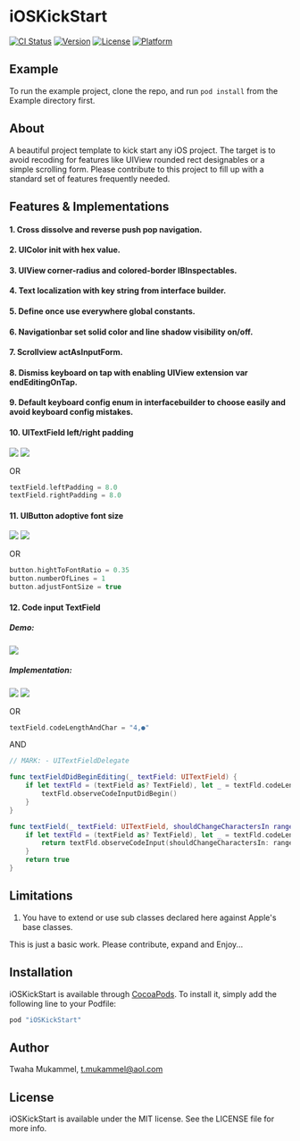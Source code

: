 # iOSKickStart

[![CI Status](http://img.shields.io/travis/tmukammel/iOSKickStart.svg?style=flat)](https://travis-ci.org/tmukammel/iOSKickStart)
[![Version](https://img.shields.io/cocoapods/v/iOSKickStart.svg?style=flat)](http://cocoapods.org/pods/iOSKickStart)
[![License](https://img.shields.io/cocoapods/l/iOSKickStart.svg?style=flat)](http://cocoapods.org/pods/iOSKickStart)
[![Platform](https://img.shields.io/cocoapods/p/iOSKickStart.svg?style=flat)](http://cocoapods.org/pods/iOSKickStart)

## Example

To run the example project, clone the repo, and run `pod install` from the Example directory first.

## About

A beautiful project template to kick start any iOS project. The target is to avoid recoding for features like UIView rounded rect designables or a simple scrolling form. Please contribute to this project to fill up with a standard set of features frequently needed.

## Features & Implementations

#### 1. Cross dissolve and reverse push pop navigation.

#### 2. UIColor init with hex value.

#### 3. UIView corner-radius and colored-border IBInspectables.

#### 4. Text localization with key string from interface builder.

#### 5. Define once use everywhere global constants.

#### 6. Navigationbar set solid color and line shadow visibility on/off.

#### 7. Scrollview actAsInputForm.

#### 8. Dismiss keyboard on tap with enabling UIView extension var endEditingOnTap.

#### 9. Default keyboard config enum in interfacebuilder to choose easily and avoid keyboard config mistakes.

#### 10. UITextField left/right padding

<img src="https://dl.dropboxusercontent.com/s/u7ujzhkegwovw23/textFieldCustomClass.png?dl=0" />	<img src="https://dl.dropboxusercontent.com/s/hn4yf7g3t31ed65/leftRightPadding.png?dl=0" />

OR

```swift
textField.leftPadding = 8.0
textField.rightPadding = 8.0
```

#### 11. UIButton adoptive font size

<img src="https://dl.dropboxusercontent.com/s/cet4cjctq2ba1xa/buttonCustomClass.png?dl=0" />	<img src="https://dl.dropboxusercontent.com/s/qfdit4ecko7ldst/adoptiveButtonFont.png?dl=0" />

OR

```swift
button.hightToFontRatio = 0.35
button.numberOfLines = 1
button.adjustFontSize = true
```

#### 12. Code input TextField

##### Demo:
<img src="https://dl.dropboxusercontent.com/s/mmk8vppaf8jdp5a/codeTextField.png?dl=0" />

##### Implementation:
<img src="https://dl.dropboxusercontent.com/s/u7ujzhkegwovw23/textFieldCustomClass.png?dl=0" />	<img src="https://dl.dropboxusercontent.com/s/ircwuxlqtt091no/codeInputTextField.png?dl=0" />

OR

```swift
textField.codeLengthAndChar = "4,●"
```

AND

```swift
// MARK: - UITextFieldDelegate

func textFieldDidBeginEditing(_ textField: UITextField) {
    if let textFld = (textField as? TextField), let _ = textFld.codeLength {
        textFld.observeCodeInputDidBegin()
    }
}

func textField(_ textField: UITextField, shouldChangeCharactersIn range: NSRange, replacementString string: String) -> Bool {
    if let textFld = (textField as? TextField), let _ = textFld.codeLength {
        return textFld.observeCodeInput(shouldChangeCharactersIn: range, replacementString: string)
    }
    return true
}
```

## Limitations

1. You have to extend or use sub classes declared here against Apple's base classes.

This is just a basic work. Please contribute, expand and Enjoy...

## Installation

iOSKickStart is available through [CocoaPods](http://cocoapods.org). To install
it, simply add the following line to your Podfile:

```ruby
pod "iOSKickStart"
```

## Author

Twaha Mukammel, t.mukammel@aol.com

## License

iOSKickStart is available under the MIT license. See the LICENSE file for more info.
